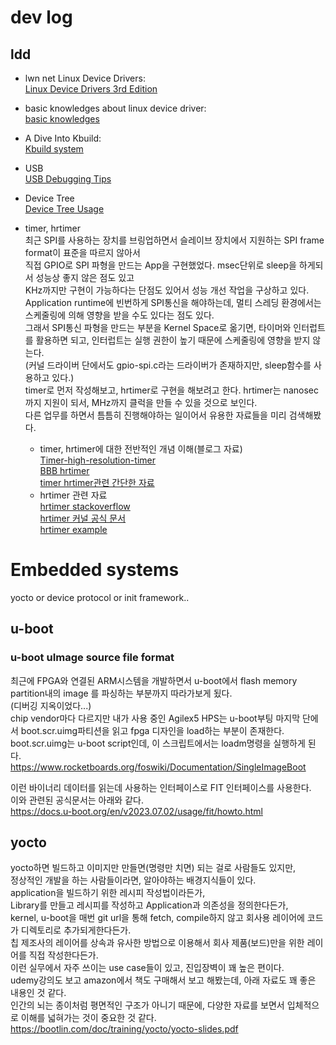 # dev log

## ldd
 - lwn net Linux Device Drivers:  
[Linux Device Drivers 3rd Edition](https://lwn.net/Kernel/LDD3/)

 - basic knowledges about linux device driver:  
[basic knowledges](https://tldp.org/LDP/lkmpg/2.6/html/lkmpg.html#AEN121)

 - A Dive Into Kbuild:  
[Kbuild system](https://events19.linuxfoundation.org/wp-content/uploads/2017/11/A-Dive-into-Kbuild-Cao-Jin-Fujitsu.pdf)

 - USB  
 [USB Debugging Tips](https://elinux.org/images/1/17/USB_Debugging_and_Profiling_Techniques.pdf)

 - Device Tree  
[Device Tree Usage](https://elinux.org/Device_Tree_Usage)

 - timer, hrtimer  
최근 SPI를 사용하는 장치를 브링업하면서 슬레이브 장치에서 지원하는 SPI frame format이 표준을 따르지 않아서  
직접 GPIO로 SPI 파형을 만드는 App을 구현했었다. msec단위로 sleep을 하게되서 성능상 좋지 않은 점도 있고  
KHz까지만 구현이 가능하다는 단점도 있어서 성능 개선 작업을 구상하고 있다.  
Application runtime에 빈번하게 SPI통신을 해야하는데, 멀티 스레딩 환경에서는 스케줄링에 의해 영향을 받을 수도 있다는 점도 있다.  
그래서 SPI통신 파형을 만드는 부분을 Kernel Space로 옮기면, 타이머와 인터럽트를 활용하면 되고, 인터럽트는 실행 권한이 높기 때문에 스케줄링에 영향을 받지 않는다.  
(커널 드라이버 단에서도 gpio-spi.c라는 드라이버가 존재하지만, sleep함수를 사용하고 있다.)  
timer로 먼저 작성해보고, hrtimer로 구현을 해보려고 한다. hrtimer는 nanosec까지 지원이 되서, MHz까지 클럭을 만들 수 있을 것으로 보인다.  
다른 업무를 하면서 틈틈히 진행해야하는 일이어서 유용한 자료들을 미리 검색해봤다.  
   - timer, hrtimer에 대한 전반적인 개념 이해(블로그 자료)  
    [Timer-high-resolution-timer](https://yohda.tistory.com/entry/%EB%A6%AC%EB%88%85%EC%8A%A4-%EC%BB%A4%EB%84%90-Timer-high-resolution-timer)  
    [BBB hrtimer](https://m.blog.naver.com/PostView.naver?isHttpsRedirect=true&blogId=moony6463&logNo=10187067717)  
    [timer hrtimer관련 간단한 자료](https://velog.io/@quine/%ED%83%80%EC%9D%B4%EB%A8%B8-%EB%93%9C%EB%9D%BC%EC%9D%B4%EB%B2%84timer-hrtimer)  
   - hrtimer 관련 자료  
    [hrtimer stackoverflow](https://stackoverflow.com/questions/54777424/using-hrtimers-in-the-linux-kernel)  
    [hrtimer 커널 공식 문서](https://docs.kernel.org/timers/hrtimers.html)  
    [hrtimer example](https://embetronicx.com/tutorials/linux/device-drivers/using-high-resolution-timer-in-linux-device-driver/)  
  

# Embedded systems
yocto or device protocol or init framework..

## u-boot
### u-boot uImage source file format  
최근에 FPGA와 연결된 ARM시스템을 개발하면서 u-boot에서 flash memory partition내의 image 를 파싱하는 부분까지 따라가보게 됬다.  
(디버깅 지옥이었다...)  
chip vendor마다 다르지만 내가 사용 중인 Agilex5 HPS는 u-boot부팅 마지막 단에서 boot.scr.uimg파티션을 읽고 fpga 디자인을 load하는 부분이 존재한다.  
boot.scr.uimg는 u-boot script인데, 이 스크립트에서는 loadm명령을 실행하게 된다.  
https://www.rocketboards.org/foswiki/Documentation/SingleImageBoot

이런 바이너리 데이터를 읽는데 사용하는 인터페이스로 FIT 인터페이스를 사용한다.  
이와 관련된 공식문서는 아래와 같다.  
https://docs.u-boot.org/en/v2023.07.02/usage/fit/howto.html


## yocto
yocto하면 빌드하고 이미지만 만들면(명령만 치면) 되는 걸로 사람들도 있지만,  
정상적인 개발을 하는 사람들이라면, 알아야하는 배경지식들이 있다.  
application을 빌드하기 위한 레시피 작성법이라든가,  
Library를 만들고 레시피를 작성하고 Application과 의존성을 정의한다든가,  
kernel, u-boot을 매번 git url을 통해 fetch, compile하지 않고 회사용 레이어에 코드가 디렉토리로 추가되게한다든가.  
칩 제조사의 레이어를 상속과 유사한 방법으로 이용해서 회사 제품(보드)만을 위한 레이어를 직접 작성한다든가.  
이런 실무에서 자주 쓰이는 use case들이 있고, 진입장벽이 꽤 높은 편이다.  
udemy강의도 보고 amazon에서 책도 구매해서 보고 해봤는데, 아래 자료도 꽤 좋은 내용인 것 같다.  
인간의 뇌는 종이처럼 평면적인 구조가 아니기 때문에, 다양한 자료를 보면서 입체적으로 이해를 넓혀가는 것이 중요한 것 같다.  
https://bootlin.com/doc/training/yocto/yocto-slides.pdf


